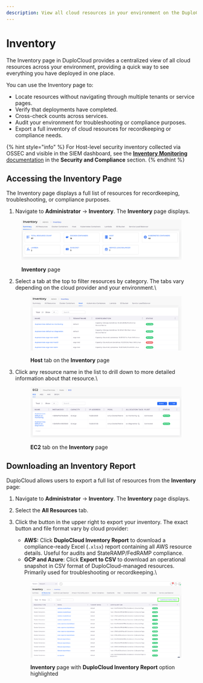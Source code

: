 ```yaml
---
description: View all cloud resources in your environment on the DuploCloud Inventory page
---
```


# Inventory

The Inventory page in DuploCloud provides a centralized view of all cloud resources across your environment, providing a quick way to see everything you have deployed in one place.

You can use the Inventory page to:

* Locate resources without navigating through multiple tenants or service pages.
* Verify that deployments have completed.
* Cross-check counts across services.
* Audit your environment for troubleshooting or compliance purposes.
* Export a full inventory of cloud resources for recordkeeping or compliance needs.

{% hint style="info" %}
For Host-level security inventory collected via OSSEC and visible in the SIEM dashboard, see the [**Inventory Monitoring** documentation](../security-and-compliance/access-control-3/inventory.md) in the **Security and Compliance** section.
{% endhint %}

## Accessing the Inventory Page

The Inventory page displays a full list of resources for recordkeeping, troubleshooting, or compliance purposes.

1. Navigate to **Administrator** → **Inventory**. The **Inventory** page displays.&#x20;

<figure><img src="../.gitbook/assets/Screenshot (788).png" alt=""><figcaption><p><strong>Inventory</strong> page</p></figcaption></figure>

2.  Select a tab at the top to filter resources by category. The tabs vary depending on the cloud provider and your environment.\


    <div align="left"><figure><img src="../.gitbook/assets/Screenshot (789).png" alt=""><figcaption><p><strong>Host</strong> tab on the <strong>Inventory</strong> page</p></figcaption></figure></div>
3.  Click any resource name in the list to drill down to more detailed information about that resource.\


    <div align="left"><figure><img src="../.gitbook/assets/Screenshot (790).png" alt=""><figcaption><p><strong>EC2</strong> tab on the <strong>Inventory</strong> page</p></figcaption></figure></div>

## Downloading an Inventory Report

DuploCloud allows users to export a full list of resources from the **Inventory** page:&#x20;

1. Navigate to **Administrator** -> **Inventory**. The **Inventory** page displays.&#x20;
2. Select the **All Resources** tab.
3.  Click the button in the upper right to export your inventory. The exact button and file format vary by cloud provider:

    * **AWS:** Click **DuploCloud Inventory Report** to download a compliance-ready Excel (`.xlsx`) report containing all AWS resource details. Useful for audits and StateRAMP/FedRAMP compliance.
    * **GCP and Azure**: Click **Export to CSV** to download an operational snapshot in CSV format of DuploCloud-managed resources. Primarily used for troubleshooting or recordkeeping.\


    <figure><img src="../.gitbook/assets/Screenshot (792).png" alt=""><figcaption><p><strong>Inventory</strong> page with <strong>DuploCloud Inventory Report</strong> option highlighted</p></figcaption></figure>
